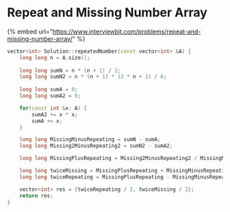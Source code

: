 # Repeat and Missing Number Array

{% embed url="https://www.interviewbit.com/problems/repeat-and-missing-number-array/" %}

```cpp
vector<int> Solution::repeatedNumber(const vector<int> &A) {
    long long n = A.size();
    
    long long sumN = n * (n + 1) / 2;
    long long sumN2 = n * (n + 1) * (2 * n + 1) / 6;
    
    long long sumA = 0;
    long long sumA2 = 0;

    for(const int &x: A) {
        sumA2 += x * x;
        sumA += x;
    }

    long long MissingMinusRepeating = sumN - sumA;
    long long Missing2MinusRepeating2 = sumN2 - sumA2;

    long long MissingPlusRepeating = Missing2MinusRepeating2 / MissingMinusRepeating;

    long long twiceMissing = MissingPlusRepeating + MissingMinusRepeating;
    long long twiceRepeating = MissingPlusRepeating - MissingMinusRepeating;

    vector<int> res = {twiceRepeating / 2, twiceMissing / 2};
    return res;
}
```
